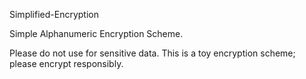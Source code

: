 Simplified-Encryption

Simple Alphanumeric Encryption Scheme. 

Please do not use for sensitive data. This is a toy encryption scheme; please encrypt responsibly. 

